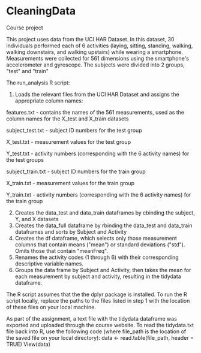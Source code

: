 # CleaningData
Course project

This project uses data from the UCI HAR Dataset. In this dataset, 30 individuals performed each of 6 activities (laying, sitting, standing, walking, walking downstairs, and walking upstairs) while wearing a smartphone. Measurements were collected for 561 dimensions using the smartphone's accelerometer and gyroscope. The subjects were divided into 2 groups, "test" and "train"

The run_analysis R script:
1. Loads the relevant files from the UCI HAR Dataset and assigns the appropriate column names:

features.txt - contains the names of the 561 measurements, used as the column names for the X_test and X_train datasets

subject_test.txt - subject ID numbers for the test group

X_test.txt - measurement values for the test group  

Y_test.txt - activity numbers (corresponding with the 6 activity names) for the test groups

subject_train.txt - subject ID numbers for the train group

X_train.txt - measurement values for the train group  

Y_train.txt - activity numbers (corresponding with the 6 activity names) for the train group

2.  Creates the data_test and data_train dataframes by cbinding the subject, Y, and X datasets
3.  Creates the data_full dataframe by rbinding the data_test and data_train dataframes and sorts by Subject and Activity
4.  Creates the df dataframe, which selects only those measurement columns that contain means ("mean") or standard deviations ("std"). Omits those that contain "meanFreq".
5.  Renames the activity codes (1 through 6) with their corresponding descriptive variable names.
6.  Groups the data frame by Subject and Activity, then takes the mean for each measurement by subject and activity, resulting in the tidydata dataframe.

The R script assumes that the the dplyr package is installed. To run the R script locally, replace the paths to the files listed in step 1 with the location of these files on your local machine.

As part of the assignment, a text file with the tidydata dataframe was exported and uploaded through the course website. To read the tidydata.txt file back into R, use the following code (where file_path is the location of the saved file on your local directory):
    data <- read.table(file_path, header = TRUE)
    View(data)
